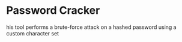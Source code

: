 # Password Cracker
 his tool performs a brute-force attack on a hashed password using a custom character set
